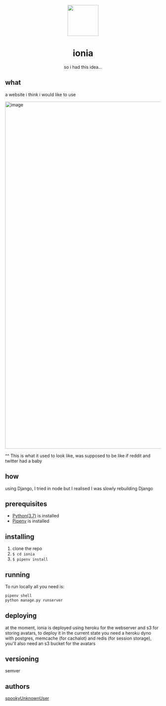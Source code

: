 <p align="center">
 <img width=100 src="static/favicon/favicon.ico">
</p>
<p align="center">
  <h1 align="center">ionia</h1>
    <p align="center">so i had this idea...</p>
</p>

## what
a website i think i would like to use

<img width="1122" alt="image" src="https://user-images.githubusercontent.com/16196262/196995513-a2dc5ad9-10b6-48a0-87a9-0a9e3a320668.png"> 

^^ This is what it used to look like, was supposed to be like if reddit and twitter had a baby

## how
using Django, I tried in node but I realised I was slowly rebuilding Django 

## prerequisites 
-   [Python(3.7)](https://www.python.org/) is installed
-   [Pipenv](https://pipenv.readthedocs.io/en/latest/) is installed

## installing
1.  clone the repo  
2.  `$ cd ionia`  
3.  `$ pipenv install`  

## running
To run locally all you need is:

```bash
pipenv shell
python manage.py runserver
```

## deploying
at the moment, ionia is deployed using heroku for the webserver and s3 for storing avatars, to deploy it in the current state you need a heroku dyno with postgres, memcache (for cachalot) and redis (for session storage), you'll also need an s3 bucket for the avatars

## versioning
semver

## authors
[spookyUnknownUser](https://github.com/spookyUnknownUser)
